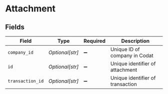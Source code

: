 # Attachment


## Fields

| Field                            | Type                             | Required                         | Description                      |
| -------------------------------- | -------------------------------- | -------------------------------- | -------------------------------- |
| `company_id`                     | *Optional[str]*                  | :heavy_minus_sign:               | Unique ID of company in Codat    |
| `id`                             | *Optional[str]*                  | :heavy_minus_sign:               | Unique identifier of attachment  |
| `transaction_id`                 | *Optional[str]*                  | :heavy_minus_sign:               | Unique identifier of transaction |